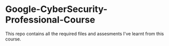 # Google-CyberSecurity-Professional-Course
This repo contains all the required files and assesments I've learnt from this course. 
